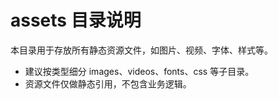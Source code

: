 # assets 目录说明

本目录用于存放所有静态资源文件，如图片、视频、字体、样式等。

- 建议按类型细分 images、videos、fonts、css 等子目录。
- 资源文件仅做静态引用，不包含业务逻辑。 